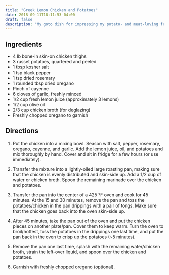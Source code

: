```yaml
---
title: "Greek Lemon Chicken and Potatoes"
date: 2018-09-11T18:11:53-04:00
draft: false
description: "My goto dish for impressing my potato- and meat-loving friends."
---
```


## Ingredients

* 4 lb bone-in skin-on chicken thighs
* 3 russet potatoes, quartered and peeled
* 1 tbsp kosher salt
* 1 tsp black pepper
* 1 tsp dried rosemary
* 1 rounded tbsp dried oregano
* Pinch of cayenne
* 6 cloves of garlic, freshly minced
* 1/2 cup fresh lemon juice (approximately 3 lemons)
* 1/2 cup olive oil
* 2/3 cup chicken broth (for deglazing)
* Freshly chopped oregano to garnish

## Directions

1. Put the chicken into a mixing bowl.
Season with salt, pepper, rosemary, oregano, cayenne, and garlic.
Add the lemon juice, oil, and potatoes and mix thoroughly by hand.
Cover and sit in fridge for a few hours (or use immediately).

2. Transfer the mixture into a lightly-oiled large roasting pan, making sure that the chicken is evenly distributed and skin-side up.
Add a 1/2 cup of water or chicken broth.
Spoon the remaining marinade over the chicken and potatoes.

3. Transfer the pan into the center of a 425 °F oven and cook for 45 minutes.
At the 15 and 30 minutes, remove the pan and toss the potatoes/chicken in the pan drippings with a pair of tongs.
Make sure that the chicken goes back into the oven skin-side up.

4. After 45 minutes, take the pan out of the oven and put the chicken pieces on another plate/pan.
Cover them to keep warm.
Turn the oven to broil/hottest, toss the potatoes in the drippings one last time, and put the pan back in the oven to crisp up the potatoes (~5 minutes).

5. Remove the pan one last time, splash with the remaining water/chicken broth, strain the left-over liquid, and spoon over the chicken and potatoes.

6. Garnish with freshly chopped oregano (optional).
